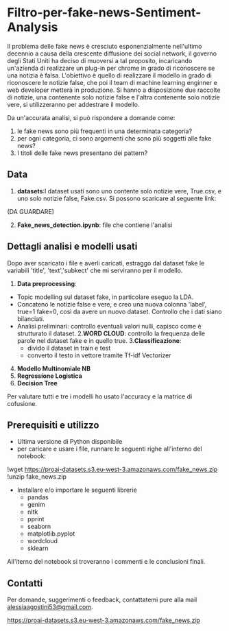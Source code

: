 # Filtro-per-fake-news-Sentiment-Analysis

Il problema delle fake news è cresciuto esponenzialmente nell'ultimo decennio a causa della crescente diffusione dei social network, il governo degli Stati Uniti ha deciso di muoversi a tal proposito, incaricando un'azienda di realizzare un plug-in per chrome in grado di riconoscere se una notizia è falsa. L'obiettivo è quello di realizzare il modello in grado di riconoscere le notizie false, che poi il team di machine learning enginner e web developer metterà in produzione. Si hanno a disposizione due raccolte di notizie, una contenente solo notizie false e l'altra contenente solo notizie vere, si utilizzeranno per addestrare il modello.

Da un'accurata analisi, si può rispondere a domande come:
1. le fake news sono più frequenti in una determinata categoria?
2. per ogni categoria, ci sono argomenti che sono più soggetti alle fake news?
3. I titoli delle fake news presentano dei pattern?

## Data
1. **datasets**:I dataset usati sono uno contente solo notizie vere, True.csv, e uno solo notizie false, Fake.csv. Si possono scaricare al seguente link:

(DA GUARDARE)

2. **Fake_news_detection.ipynb**: file che contiene l'analisi

## Dettagli analisi e modelli usati

Dopo aver scaricato i file e averli caricati, estraggo dal dataset fake le variabili 'title', 'text','subkect' che mi serviranno per il modello. 

1. **Data preprocessing**:
  - Topic modelling sul dataset fake, in particolare eseguo la LDA.
  - Concateno le notizie false e vere, e creo una nuova colonna 'label', true=1 fake=0, così da avere un nuovo dataset. Controllo che i dati siano bilanciati.
  - Analisi preliminari: controllo eventuali valori nulli, capisco come è strutturato il dataset.
2.**WORD CLOUD**: controllo la frequenza delle parole nel dataset fake e in quello true.
3.**Classificazione**:
    - divido il dataset in train e test
    - converto il testo in vettore tramite Tf-idf Vectorizer
4. **Modello Multinomiale NB**
4. **Regressione Logistica**
5. **Decision Tree**

Per valutare tutti e tre i modelli ho usato l'accuracy e la matrice di cofusione.

## Prerequisiti e utilizzo

- Ultima versione di Python disponibile
- per caricare e usare i file, runnare le seguenti  righe all'interno del notebook:

!wget https://proai-datasets.s3.eu-west-3.amazonaws.com/fake_news.zip
!unzip fake_news.zip

- Installare e/o importare le seguenti librerie
  - pandas
  - genim
  - nltk
  - pprint
  - seaborn
  - matplotlib.pyplot
  - wordcloud
  - sklearn
 
All'iterno del notebook si troveranno i commenti e le conclusioni finali.
   
## Contatti
Per domande, suggerimenti o feedback, contattatemi pure alla mail alessiaagostini53@gmail.com.

https://proai-datasets.s3.eu-west-3.amazonaws.com/fake_news.zip

